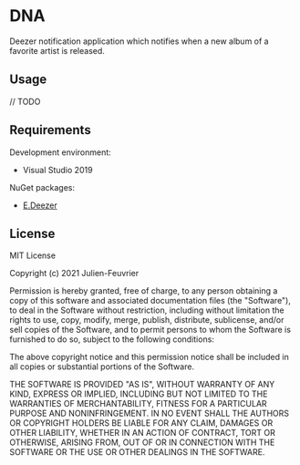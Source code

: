 # DNA

Deezer notification application which notifies when a new album of a favorite artist is released.

## Usage

// TODO

## Requirements

Development environment:
* Visual Studio 2019

NuGet packages:
* [E.Deezer](https://github.com/projectgoav/E.Deezer)

## License

MIT License

Copyright (c) 2021 Julien-Feuvrier

Permission is hereby granted, free of charge, to any person obtaining a copy
of this software and associated documentation files (the "Software"), to deal
in the Software without restriction, including without limitation the rights
to use, copy, modify, merge, publish, distribute, sublicense, and/or sell
copies of the Software, and to permit persons to whom the Software is
furnished to do so, subject to the following conditions:

The above copyright notice and this permission notice shall be included in all
copies or substantial portions of the Software.

THE SOFTWARE IS PROVIDED "AS IS", WITHOUT WARRANTY OF ANY KIND, EXPRESS OR
IMPLIED, INCLUDING BUT NOT LIMITED TO THE WARRANTIES OF MERCHANTABILITY,
FITNESS FOR A PARTICULAR PURPOSE AND NONINFRINGEMENT. IN NO EVENT SHALL THE
AUTHORS OR COPYRIGHT HOLDERS BE LIABLE FOR ANY CLAIM, DAMAGES OR OTHER
LIABILITY, WHETHER IN AN ACTION OF CONTRACT, TORT OR OTHERWISE, ARISING FROM,
OUT OF OR IN CONNECTION WITH THE SOFTWARE OR THE USE OR OTHER DEALINGS IN THE
SOFTWARE.